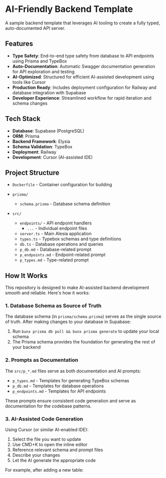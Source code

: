 # AI-Friendly Backend Template

A sample backend template that leverages AI tooling to create a fully typed, auto-documented API server.

## Features

- **Type Safety**: End-to-end type safety from database to API endpoints using Prisma and TypeBox
- **Auto-Documentation**: Automatic Swagger documentation generation for API exploration and testing
- **AI-Optimized**: Structured for efficient AI-assisted development using tools like Cursor
- **Production Ready**: Includes deployment configuration for Railway and database integration with Supabase
- **Developer Experience**: Streamlined workflow for rapid iteration and schema changes

## Tech Stack

- **Database**: Supabase (PostgreSQL)
- **ORM**: Prisma
- **Backend Framework**: Elysia
- **Schema Validation**: TypeBox
- **Deployment**: Railway
- **Development**: Cursor (AI-assisted IDE)

## Project Structure

- `Dockerfile` - Container configuration for building

- `prisma/`
  - `schema.prisma` - Database schema definition 

- `src/`
  - `endpoints/` - API endpoint handlers
    - `...` - Individual endpoint files
  - `server.ts` - Main Alesia application
  - `types.ts` - Typebox schemas and type definitions
  - `db.ts` - Database operations and queries
  - `p_db.md` - Database-related prompt
  - `p_endpoints.md` - Endpoint-related prompt
  - `p_types.md` - Type-related prompt



## How It Works

This repository is designed to make AI-assisted backend development smooth and reliable. Here's how it works:

### 1. Database Schema as Source of Truth
The database schema (in `prisma/schema.prisma`) serves as the single source of truth. After making changes to your database in Supabase:

1. Run `bunx prisma db pull && bunx prisma generate` to update your local schema
2. The Prisma schema provides the foundation for generating the rest of your backend

### 2. Prompts as Documentation
The `src/p_*.md` files serve as both documentation and AI prompts:

- `p_types.md` - Templates for generating TypeBox schemas
- `p_db.md` - Templates for database operations
- `p_endpoints.md` - Templates for API endpoints

These prompts ensure consistent code generation and serve as documentation for the codebase patterns.

### 3. AI-Assisted Code Generation
Using Cursor (or similar AI-enabled IDE):

1. Select the file you want to update
2. Use CMD+K to open the inline editor
3. Reference relevant schema and prompt files
4. Describe your changes
5. Let the AI generate the appropriate code

For example, after adding a new table:

